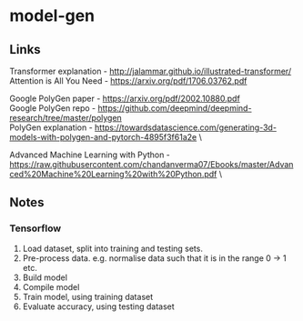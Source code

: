# model-gen

## Links

Transformer explanation - http://jalammar.github.io/illustrated-transformer/ \
Attention is All You Need - https://arxiv.org/pdf/1706.03762.pdf

Google PolyGen paper - https://arxiv.org/pdf/2002.10880.pdf \
Google PolyGen repo - https://github.com/deepmind/deepmind-research/tree/master/polygen \
PolyGen explanation - https://towardsdatascience.com/generating-3d-models-with-polygen-and-pytorch-4895f3f61a2e \

Advanced Machine Learning with Python - https://raw.githubusercontent.com/chandanverma07/Ebooks/master/Advanced%20Machine%20Learning%20with%20Python.pdf \

## Notes

### Tensorflow

1. Load dataset, split into training and testing sets.
2. Pre-process data. e.g. normalise data such that it is in the range 0 -> 1 etc.
3. Build model
4. Compile model
5. Train model, using training dataset
6. Evaluate accuracy, using testing dataset
